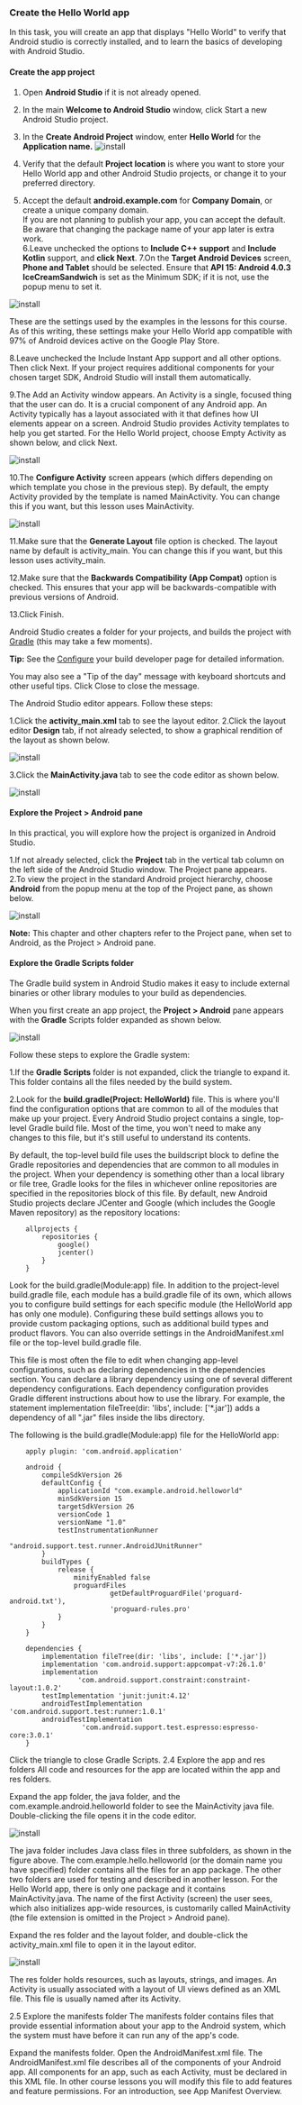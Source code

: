 ### Create the Hello World app
In this task, you will create an app that displays "Hello World" to verify that Android studio is correctly installed, and to learn the basics of developing with Android Studio.

#### Create the app project

1. Open **Android Studio** if it is not already opened.
2. In the main **Welcome to Android Studio** window, click Start a new Android Studio project.
3. In the **Create Android Project** window, enter **Hello World** for the **Application name.**
![install ](https://user-images.githubusercontent.com/21328787/86093091-0d73a980-bacc-11ea-94bb-b328d7caa7e7.png)

4. Verify that the default **Project location** is where you want to store your Hello World app and other Android Studio projects, or change it to your preferred directory.
5. Accept the default **android.example.com** for **Company Domain**, or create a unique company domain.<br>
If you are not planning to publish your app, you can accept the default. Be aware that changing the package name of your app later is extra work.<br>
6.Leave unchecked the options to **Include C++ support** and **Include Kotlin** support, and **click Next**.
7.On the **Target Android Devices** screen, **Phone and Tablet** should be selected. Ensure that **API 15: Android 4.0.3 IceCreamSandwich** is set as the Minimum SDK; if it is not, use the popup menu to set it.

![install ](https://user-images.githubusercontent.com/21328787/86093103-106e9a00-bacc-11ea-9a55-00126f8ea444.png)  

These are the settings used by the examples in the lessons for this course. As of this writing, these settings make your Hello World app compatible with 97% of Android devices active on the Google Play Store.

8.Leave unchecked the Include Instant App support and all other options. Then click Next. If your project requires additional components for your chosen target SDK, Android Studio will install them automatically.

9.The Add an Activity window appears. An Activity is a single, focused thing that the user can do. It is a crucial component of any Android app. An Activity typically has a layout associated with it that defines how UI elements appear on a screen. Android Studio provides Activity templates to help you get started. For the Hello World project, choose Empty Activity as shown below, and click Next.

![install ](https://user-images.githubusercontent.com/21328787/86093111-12d0f400-bacc-11ea-98f8-2e26554c6b18.png)

10.The **Configure Activity** screen appears (which differs depending on which template you chose in the previous step). By default, the empty Activity provided by the template is named MainActivity. You can change this if you want, but this lesson uses MainActivity.

![install ](https://user-images.githubusercontent.com/21328787/86093103-106e9a00-bacc-11ea-9a55-00126f8ea444.png)

11.Make sure that the **Generate Layout** file option is checked. The layout name by default is activity_main. You can change this if you want, but this lesson uses activity_main.

12.Make sure that the **Backwards Compatibility (App Compat)** option is checked. This ensures that your app will be backwards-compatible with previous versions of Android.

13.Click Finish.

Android Studio creates a folder for your projects, and builds the project with [Gradle](https://gradle.org/) (this may take a few moments).

**Tip:** See the [Configure](https://developer.android.com/studio/build/index.html) your build developer page for detailed information.

You may also see a "Tip of the day" message with keyboard shortcuts and other useful tips. Click Close to close the message.

The Android Studio editor appears. Follow these steps:

1.Click the **activity_main.xml** tab to see the layout editor.
2.Click the layout editor **Design** tab, if not already selected, to show a graphical rendition of the layout as shown below.

![install ](https://user-images.githubusercontent.com/21328787/86093113-12d0f400-bacc-11ea-9c80-c05bb0f01adc.png)

3.Click the **MainActivity.java** tab to see the code editor as shown below.

![install ](https://user-images.githubusercontent.com/21328787/86093099-0fd60380-bacc-11ea-95f8-81bac2e9349a.png)



#### Explore the Project > Android pane
In this practical, you will explore how the project is organized in Android Studio.

1.If not already selected, click the **Project** tab in the vertical tab column on the left side of the Android Studio window. The Project pane appears.<br>
2.To view the project in the standard Android project hierarchy, choose **Android** from the popup menu at the top of the Project pane, as shown below.

![install ](https://user-images.githubusercontent.com/21328787/86093104-11073080-bacc-11ea-9645-d3be1e17f3c0.png)

**Note:** This chapter and other chapters refer to the Project pane, when set to Android, as the Project > Android pane.

#### Explore the Gradle Scripts folder

The Gradle build system in Android Studio makes it easy to include external binaries or other library modules to your build as dependencies.

When you first create an app project, the **Project > Android** pane appears with the **Gradle** Scripts folder expanded as shown below.

![install ](https://user-images.githubusercontent.com/21328787/86093097-0f3d6d00-bacc-11ea-8f65-539d7db7d445.png)

Follow these steps to explore the Gradle system:

1.If the **Gradle Scripts** folder is not expanded, click the triangle to expand it.
This folder contains all the files needed by the build system.

2.Look for the **build.gradle(Project: HelloWorld)** file.
This is where you'll find the configuration options that are common to all of the modules that make up your project. Every Android Studio project contains a single, top-level Gradle build file. Most of the time, you won't need to make any changes to this file, but it's still useful to understand its contents.

By default, the top-level build file uses the buildscript block to define the Gradle repositories and dependencies that are common to all modules in the project. When your dependency is something other than a local library or file tree, Gradle looks for the files in whichever online repositories are specified in the repositories block of this file. By default, new Android Studio projects declare JCenter and Google (which includes the Google Maven repository) as the repository locations:

        allprojects {
            repositories {
                google()
                jcenter()
            }
        }
Look for the build.gradle(Module:app) file.
In addition to the project-level build.gradle file, each module has a build.gradle file of its own, which allows you to configure build settings for each specific module (the HelloWorld app has only one module). Configuring these build settings allows you to provide custom packaging options, such as additional build types and product flavors. You can also override settings in the AndroidManifest.xml file or the top-level build.gradle file.

This file is most often the file to edit when changing app-level configurations, such as declaring dependencies in the dependencies section. You can declare a library dependency using one of several different dependency configurations. Each dependency configuration provides Gradle different instructions about how to use the library. For example, the statement implementation fileTree(dir: 'libs', include: ['*.jar']) adds a dependency of all ".jar" files inside the libs directory.

The following is the build.gradle(Module:app) file for the HelloWorld app:

        apply plugin: 'com.android.application'

        android {
            compileSdkVersion 26
            defaultConfig {
                applicationId "com.example.android.helloworld"
                minSdkVersion 15
                targetSdkVersion 26
                versionCode 1
                versionName "1.0"
                testInstrumentationRunner 
                           "android.support.test.runner.AndroidJUnitRunner"
            }
            buildTypes {
                release {
                    minifyEnabled false
                    proguardFiles 
                             getDefaultProguardFile('proguard-android.txt'), 
                             'proguard-rules.pro'
                }
            }
        }

        dependencies {
            implementation fileTree(dir: 'libs', include: ['*.jar'])
            implementation 'com.android.support:appcompat-v7:26.1.0'
            implementation 
                     'com.android.support.constraint:constraint-layout:1.0.2'
            testImplementation 'junit:junit:4.12'
            androidTestImplementation 'com.android.support.test:runner:1.0.1'
            androidTestImplementation 
                      'com.android.support.test.espresso:espresso-core:3.0.1'
        }
Click the triangle to close Gradle Scripts.
2.4 Explore the app and res folders
All code and resources for the app are located within the app and res folders.

Expand the app folder, the java folder, and the com.example.android.helloworld folder to see the MainActivity java file. Double-clicking the file opens it in the code editor.

![install ](https://user-images.githubusercontent.com/21328787/86093947-714aa200-bacd-11ea-9ed8-73d35ccdda85.png)


The java folder includes Java class files in three subfolders, as shown in the figure above. The com.example.hello.helloworld (or the domain name you have specified) folder contains all the files for an app package. The other two folders are used for testing and described in another lesson. For the Hello World app, there is only one package and it contains MainActivity.java. The name of the first Activity (screen) the user sees, which also initializes app-wide resources, is customarily called MainActivity (the file extension is omitted in the Project > Android pane).

Expand the res folder and the layout folder, and double-click the activity_main.xml file to open it in the layout editor.

![install ](https://user-images.githubusercontent.com/21328787/86093944-6f80de80-bacd-11ea-9734-22ebf4c1cf32.png)


The res folder holds resources, such as layouts, strings, and images. An Activity is usually associated with a layout of UI views defined as an XML file. This file is usually named after its Activity.

2.5 Explore the manifests folder
The manifests folder contains files that provide essential information about your app to the Android system, which the system must have before it can run any of the app's code.

Expand the manifests folder.
Open the AndroidManifest.xml file.
The AndroidManifest.xml file describes all of the components of your Android app. All components for an app, such as each Activity, must be declared in this XML file. In other course lessons you will modify this file to add features and feature permissions. For an introduction, see App Manifest Overview.

